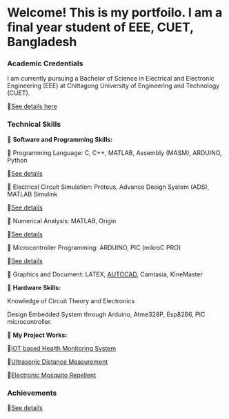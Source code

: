# Welcome! This is my portfoilo. I am a final year student of EEE, CUET, Bangladesh


### **Academic Credentials**

I am currently pursuing a Bachelor of Science in Electrical and Electronic Engineering (EEE) at Chittagong University of Engineering and Technology (CUET).

   🔗[See details here](https://nusrat008.github.io/Portfolio/Education)

### **Technical Skills**

🎯 **Software and Programming Skills:**

  🔹 Programming Language: C, C++, MATLAB, Assembly (MASM), ARDUINO, Python 
  
   🔗[See details](https://nusrat008.github.io/Portfolio/CplusPlus/)


  🔹 Electrical Circuit Simulation: Proteus, Advance Design System (ADS), MATLAB Simulink

   🔗[See details](https://nusrat008.github.io/Portfolio/circuit-simulation/)

 
  🔹 Numerical Analysis: MATLAB, Origin

   🔗[See details](https://nusrat008.github.io/Portfolio/numerical-matlab/)


  🔹 Microcontroller Programming: ARDUINO, PIC (mikroC PRO)

   🔗[See details](https://nusrat008.github.io/Portfolio/basic-arduino/)


  🔹 Graphics and Document: LATEX, [AUTOCAD](https://nusrat008.github.io/Portfolio/transformer-design/), Camtasia, KineMaster



🎯 **Hardware Skills:** 

 Knowledge of Circuit Theory and Electronics 

 Design Embedded System through Arduino, Atme328P, Esp8266, PIC microcontroller.

🔹 **My Project Works:** 

  🔗[IOT based Health Monitoring System](https://nusrat008.github.io/Portfolio/iot-based-health-monitoring/)

  🔗[Ultrasonic Distance Measurement](https://nusrat008.github.io/Portfolio/ultrasonic-distance-measurement/)

  🔗[Electronic Mosquito Repellent](https://nusrat008.github.io/Portfolio/Mosquito-repellent-ckt/)


### **Achievements**
 
  🔗[See details](https://nusrat008.github.io/Portfolio/achievements/)




